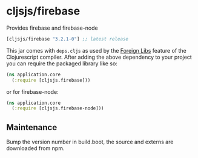 # cljsjs/firebase

Provides firebase and firebase-node

[](dependency)
```clojure
[cljsjs/firebase "3.2.1-0"] ;; latest release
```
[](/dependency)

This jar comes with `deps.cljs` as used by the [Foreign Libs][flibs] feature
of the Clojurescript compiler. After adding the above dependency to your project
you can require the packaged library like so:

```clojure
(ns application.core
  (:require [cljsjs.firebase]))
```

or for firebase-node:

```clojure
(ns application.core
  (:require [cljsjs.firebase-node]))
```

[flibs]: https://github.com/clojure/clojurescript/wiki/Packaging-Foreign-Dependencies

## Maintenance

Bump the version number in build.boot,
the source and externs are downloaded from npm.

